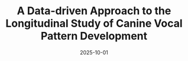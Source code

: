 ---
title: "A Data-driven Approach to the Longitudinal Study of Canine Vocal Pattern Development"
collection: publications
permalink: /publication/2025-canine-longitudinal-study
excerpt: 'This paper presents a data-driven approach to the longitudinal study of canine vocal pattern development.'
date: 2025-10-01
venue: 'Proceedings of the 33rd ACM International Conference on Multimedia'
paperurl: ''
citation: 'Lekhak, Hridayesh and Wang, Theron S. and Dang, Tuan M. and Zhu, Kenny Q. (2025). A Data-driven Approach to the Longitudinal Study of Canine Vocal Pattern Development. In Proceedings of the 33rd ACM International Conference on Multimedia (MM \"25).'
---